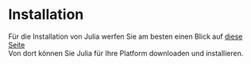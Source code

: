 # Installation

Für die Installation von Julia werfen Sie am besten einen Blick auf [diese Seite](https://julialang.org/downloads/)  
Von dort können Sie Julia für Ihre Platform downloaden und installieren. 
